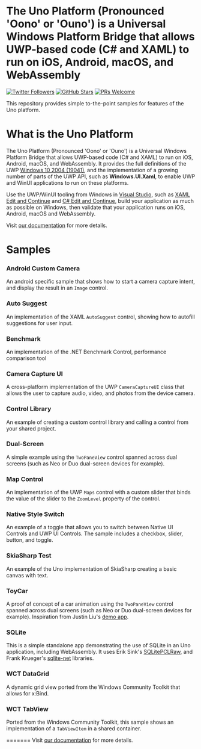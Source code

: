 # The Uno Platform (Pronounced 'Oono' or 'Ouno') is a Universal Windows Platform Bridge that allows UWP-based code (C# and XAML) to run on iOS, Android, macOS, and WebAssembly

[![Twitter Followers](https://img.shields.io/twitter/follow/unoplatform?label=follow%20%40unoplatform&style=flat)](https://twitter.com/unoplatform)
[![GitHub Stars](https://img.shields.io/github/stars/unoplatform/uno?label=github%20stars)](https://github.com/unoplatform/uno/stargazers/)
[![PRs Welcome](https://img.shields.io/badge/PRs-welcome-brightgreen.svg?style=flat-square)](https://github.com/unoplatform/uno/blob/master/CONTRIBUTING.md)

This repository provides simple to-the-point samples for features of the Uno platform.

# What is the Uno Platform

The Uno Platform (Pronounced 'Oono' or 'Ouno') is a Universal Windows Platform Bridge that allows UWP-based code (C# and XAML) to run on iOS, Android, macOS, and WebAssembly. It provides the full definitions of the UWP [Windows 10 2004 (19041)](https://docs.microsoft.com/en-us/windows/uwp/whats-new/windows-10-build-19041), and the implementation of a growing number of parts of the UWP API, such as **Windows.UI.Xaml**, to enable UWP and WinUI applications to run on these platforms.

Use the UWP/WinUI tooling from Windows in [Visual Studio](https://www.visualstudio.com/), such as [XAML Edit and Continue](https://blogs.msdn.microsoft.com/visualstudio/2016/04/06/ui-development-made-easier-with-xaml-edit-continue/) and [C# Edit and Continue](https://docs.microsoft.com/en-us/visualstudio/debugger/how-to-use-edit-and-continue-csharp), build your application as much as possible on Windows, then validate that your application runs on iOS, Android, macOS and WebAssembly.

Visit [our documentation](https://platform.uno/docs/articles) for more details.

# Samples

### Android Custom Camera  
An android specific sample that shows how to start a camera capture intent, and display the result in an `Image` control.

### Auto Suggest  
An implementation of the XAML `AutoSuggest` control, showing how to autofill suggestions for user input. 

### Benchmark
An implementation of the .NET Benchmark Control, performance comparison tool

### Camera Capture UI  
A cross-platform implementation of the UWP `CameraCaptureUI` class that allows the user to capture audio, video, and photos from the device camera. 

### Control Library  
An example of creating a custom control library and calling a control from your shared project.

### Dual-Screen
A simple example using the `TwoPaneView` control spanned across dual screens (such as Neo or Duo dual-screen devices for example). 
 
### Map Control  
An implementation of the UWP `Maps` control with a custom slider that binds the value of the slider to the `ZoomLevel` property of the control. 

### Native Style Switch  
An example of a toggle that allows you to switch between Native UI Controls and UWP UI Controls. The sample includes a checkbox, slider, button, and toggle. 

### SkiaSharp Test  
An example of the Uno implementation of SkiaSharp creating a basic canvas with text.

### ToyCar
A proof of concept of a car animation using the `TwoPaneView` control spanned across dual screens (such as Neo or Duo dual-screen devices for example).
Inspiration from Justin Liu's [demo app](https://twitter.com/justinxinliu/status/1281123335410049027).

### SQLite  
This is a simple standalone app demonstrating the use of SQLite in an Uno application, including WebAssembly. It uses Erik Sink's [SQLitePCLRaw](https://github.com/ericsink/SQLitePCL.raw), and Frank Krueger's [sqlite-net](https://github.com/praeclarum/sqlite-net) libraries.

### WCT DataGrid  
A dynamic grid view ported from the Windows Community Toolkit that allows for x:Bind. 

### WCT TabView
Ported from the Windows Community Toolkit, this sample shows an implementation of a `TabViewItem` in a shared container.

=======
Visit [our documentation](https://github.com/unoplatform/uno/blob/master/doc/articles/intro.md) for more details.
